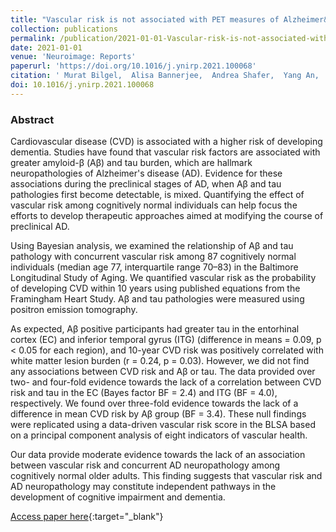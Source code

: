 ```yaml
---
title: "Vascular risk is not associated with PET measures of Alzheimer&apos;s disease neuropathology among cognitively normal older adults"
collection: publications
permalink: /publication/2021-01-01-Vascular-risk-is-not-associated-with-PET-measures-of-Alzheimers-disease-neuropathology-among-cognitively-normal-older-adults
date: 2021-01-01
venue: 'Neuroimage: Reports'
paperurl: 'https://doi.org/10.1016/j.ynirp.2021.100068'
citation: ' Murat Bilgel,  Alisa Bannerjee,  Andrea Shafer,  Yang An,  Susan Resnick, &quot;Vascular risk is not associated with PET measures of Alzheimer&apos;s disease neuropathology among cognitively normal older adults.&quot; Neuroimage: Reports, 2021.'
doi: 10.1016/j.ynirp.2021.100068
---
```


### Abstract

Cardiovascular disease (CVD) is associated with a higher risk of developing dementia. Studies have found that vascular risk factors are associated with greater amyloid-β (Aβ) and tau burden, which are hallmark neuropathologies of Alzheimer's disease (AD). Evidence for these associations during the preclinical stages of AD, when Aβ and tau pathologies first become detectable, is mixed. Quantifying the effect of vascular risk among cognitively normal individuals can help focus the efforts to develop therapeutic approaches aimed at modifying the course of preclinical AD.

Using Bayesian analysis, we examined the relationship of Aβ and tau pathology with concurrent vascular risk among 87 cognitively normal individuals (median age 77, interquartile range 70–83) in the Baltimore Longitudinal Study of Aging. We quantified vascular risk as the probability of developing CVD within 10 years using published equations from the Framingham Heart Study. Aβ and tau pathologies were measured using positron emission tomography.

As expected, Aβ positive participants had greater tau in the entorhinal cortex (EC) and inferior temporal gyrus (ITG) (difference in means = 0.09, p < 0.05 for each region), and 10-year CVD risk was positively correlated with white matter lesion burden (r = 0.24, p = 0.03). However, we did not find any associations between CVD risk and Aβ or tau. The data provided over two- and four-fold evidence towards the lack of a correlation between CVD risk and tau in the EC (Bayes factor BF = 2.4) and ITG (BF = 4.0), respectively. We found over three-fold evidence towards the lack of a difference in mean CVD risk by Aβ group (BF = 3.4). These null findings were replicated using a data-driven vascular risk score in the BLSA based on a principal component analysis of eight indicators of vascular health.

Our data provide moderate evidence towards the lack of an association between vascular risk and concurrent AD neuropathology among cognitively normal older adults. This finding suggests that vascular risk and AD neuropathology may constitute independent pathways in the development of cognitive impairment and dementia.

[Access paper here](https://doi.org/10.1016/j.ynirp.2021.100068){:target="_blank"}
